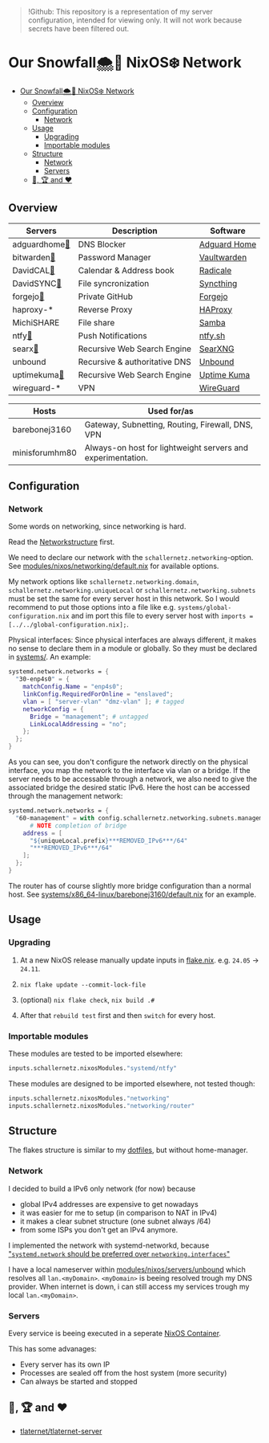 > !Github: This repository is a representation of my server configuration, intended for viewing only. It will not work because secrets have been filtered out.

# Our Snowfall🌨️🍂 NixOS❄️ Network

-   [Our Snowfall🌨️🍂 NixOS❄️ Network](#our-snowfall️-nixos️-network)
    -   [Overview](#overview)
    -   [Configuration](#configuration)
        -   [Network](#network)
    -   [Usage](#usage)
        -   [Upgrading](#upgrading)
        -   [Importable modules](#importable-modules)
    -   [Structure](#structure)
        -   [Network](#network-1)
        -   [Servers](#servers)
    -   [👀, 🏆 and ❤️](#--and-️)

## Overview

| Servers                                                   | Description                   | Software                                                   |
| --------------------------------------------------------- | ----------------------------- | ---------------------------------------------------------- |
| adguardhome[🔗](https://adguardhome.lan.***REMOVED_DOMAIN***/) | DNS Blocker                   | [Adguard Home](https://github.com/AdguardTeam/AdGuardHome) |
| bitwarden[🔗](https://bitwarden.lan.***REMOVED_DOMAIN***/)     | Password Manager              | [Vaultwarden](https://github.com/dani-garcia/vaultwarden)  |
| DavidCAL[🔗](https://davidcal.lan.***REMOVED_DOMAIN***/.web/)  | Calendar & Address book       | [Radicale](https://github.com/Kozea/Radicale)              |
| DavidSYNC[🔗](https://davidsync.lan.***REMOVED_DOMAIN***/)     | File syncronization           | [Syncthing](https://github.com/syncthing/syncthing)        |
| forgejo[🔗](https://forgejo.lan.***REMOVED_DOMAIN***)          | Private GitHub                | [Forgejo](https://forgejo.org/)                            |
| haproxy-\*                                                | Reverse Proxy                 | [HAProxy](https://github.com/haproxy/haproxy)              |
| MichiSHARE                                                | File share                    | [Samba](https://wiki.nixos.org/wiki/Samba)                 |
| ntfy[🔗](https://ntfy.lan.***REMOVED_DOMAIN***/)               | Push Notifications            | [ntfy.sh](https://github.com/binwiederhier/ntfy)           |
| searx[🔗](https://searx.***REMOVED_DOMAIN***/)                 | Recursive Web Search Engine   | [SearXNG](https://github.com/searxng/searxng)              |
| unbound                                                   | Recursive & authoritative DNS | [Unbound](https://github.com/NLnetLabs/unbound)            |
| uptimekuma[🔗](https://uptimekuma.lan.***REMOVED_DOMAIN***/)   | Recursive Web Search Engine   | [Uptime Kuma](https://github.com/louislam/uptime-kuma)     |
| wireguard-\*                                              | VPN                           | [WireGuard](https://www.wireguard.com/)                    |

| Hosts          | Used for/as                                                 |
| -------------- | ----------------------------------------------------------- |
| barebonej3160  | Gateway, Subnetting, Routing, Firewall, DNS, VPN            |
| minisforumhm80 | Always-on host for lightweight servers and experimentation. |

## Configuration

### Network

Some words on networking, since networking is hard.

Read the [Networkstructure](#network-1) first.

We need to declare our network with the `schallernetz.networking`-option. See [modules/nixos/networking/default.nix](https://github.com/dafitt/schallernetz/blob/main/modules/nixos/networking/default.nix) for available options.

My network options like `schallernetz.networking.domain`, `schallernetz.networking.uniqueLocal` or `schallernetz.networking.subnets` must be set the same for every server host in this network. So I would recommend to put those options into a file like e.g. `systems/global-configuration.nix` and im port this file to every server host with `imports = [../../global-configuration.nix];`.

Physical interfaces: Since physical interfaces are always different, it makes no sense to declare them in a module or globally. So they must be declared in [systems/](https://github.com/dafitt/schallernetz/blob/main/systems/). An example:

```nix
systemd.network.networks = {
  "30-enp4s0" = {
    matchConfig.Name = "enp4s0";
    linkConfig.RequiredForOnline = "enslaved";
    vlan = [ "server-vlan" "dmz-vlan" ]; # tagged
    networkConfig = {
      Bridge = "management"; # untagged
      LinkLocalAddressing = "no";
    };
  };
}
```

As you can see, you don't configure the network directly on the physical interface, you map the network to the interface via vlan or a bridge. If the server needs to be accessable through a network, we also need to give the associated bridge the desired static IPv6. Here the host can be accessed through the management network:

```nix
systemd.network.networks = {
  "60-management" = with config.schallernetz.networking.subnets.management; {
      # NOTE completion of bridge
    address = [
      "${uniqueLocal.prefix}***REMOVED_IPv6***/64"
      "***REMOVED_IPv6***/64"
    ];
  };
}
```

The router has of course slightly more bridge configuration than a normal host. See [systems/x86_64-linux/barebonej3160/default.nix](https://github.com/dafitt/schallernetz/blob/main/systems/x86_64-linux/barebonej3160/default.nix) for an example.

## Usage

### Upgrading

1. At a new NixOS release manually update inputs in [flake.nix](https://github.com/dafitt/schallernetz/blob/main/flake.nix). e.g. `24.05` -> `24.11`.

2. `nix flake update --commit-lock-file`

3. (optional) `nix flake check`, `nix build .#`

4. After that `rebuild test` first and then `switch` for every host.

### Importable modules

These modules are tested to be imported elsewhere:

```nix
inputs.schallernetz.nixosModules."systemd/ntfy"
```

These modules are designed to be imported elsewhere, not tested though:

```nix
inputs.schallernetz.nixosModules."networking"
inputs.schallernetz.nixosModules."networking/router"
```

## Structure

The flakes structure is similar to my [dotfiles](https://github.com/dafitt/dotfiles?tab=readme-ov-file#structure), but without home-manager.

### Network

I decided to build a IPv6 only network (for now) because

-   global IPv4 addresses are expensive to get nowadays
-   it was easier for me to setup (in comparison to NAT in IPv4)
-   it makes a clear subnet structure (one subnet always /64)
-   from some ISPs you don't get an IPv4 anymore.

I implemented the network with systemd-networkd, because ["`systemd.network` should be preferred over `networking.interfaces`"](https://wiki.nixos.org/wiki/Systemd/networkd)

I have a local nameserver within [modules/nixos/servers/unbound](https://github.com/dafitt/schallernetz/blob/main/modules/nixos/servers/unbound) which resolves all `lan.<myDomain>`. `<myDomain>` is beeing resolved trough my DNS provider. When internet is down, i can still access my services trough my local `lan.<myDomain>`.

### Servers

Every service is beeing executed in a seperate [NixOS Container](https://wiki.nixos.org/wiki/NixOS_Containers).

This has some advanages:

-   Every server has its own IP
-   Processes are sealed off from the host system (more security)
-   Can always be started and stopped

## 👀, 🏆 and ❤️

-   [tlaternet/tlaternet-server](https://gitea.tlater.net/tlaternet/tlaternet-server)

